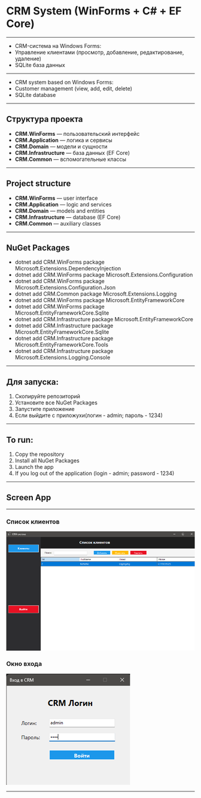 ﻿# CRM System (WinForms + C# + EF Core)
---
- CRM-система на Windows Forms:
- Управление клиентами (просмотр, добавление, редактирование, удаление)
- SQLite база данных
---
- CRM system based on Windows Forms:
- Customer management (view, add, edit, delete)
- SQLite database
---
## Структура проекта
- **CRM.WinForms** — пользовательский интерфейс
- **CRM.Application** — логика и сервисы
- **CRM.Domain** — модели и сущности
- **CRM.Infrastructure** — база данных (EF Core)
- **CRM.Common** — вспомогательные классы
---
## Project structure
- **CRM.WinForms** — user interface
- **CRM.Application** — logic and services
- **CRM.Domain** — models and entities
- **CRM.Infrastructure** — database (EF Core)
- **CRM.Common** — auxiliary classes
---
## NuGet Packages
- dotnet add CRM.WinForms package Microsoft.Extensions.DependencyInjection
- dotnet add CRM.WinForms package Microsoft.Extensions.Configuration
- dotnet add CRM.WinForms package Microsoft.Extensions.Configuration.Json
- dotnet add CRM.Common package Microsoft.Extensions.Logging
- dotnet add CRM.WinForms package Microsoft.EntityFrameworkCore
- dotnet add CRM.WinForms package Microsoft.EntityFrameworkCore.Sqlite
- dotnet add CRM.Infrastructure package Microsoft.EntityFrameworkCore
- dotnet add CRM.Infrastructure package Microsoft.EntityFrameworkCore.Sqlite
- dotnet add CRM.Infrastructure package Microsoft.EntityFrameworkCore.Tools
- dotnet add CRM.Infrastructure package Microsoft.Extensions.Logging.Console
---
## Для запуска:
1. Скопируйте репозиторий
2. Установите все NuGet Packages
3. Запустите приложение
4. Если выйдите с приложухи(логин - admin; пароль - 1234)
---
## To run:
1. Copy the repository
2. Install all NuGet Packages
3. Launch the app
4. If you log out of the application (login - admin; password - 1234)
---
## Screen App
---
### Список клиентов
![Список клиентов](screenshot/1.png)

### Окно входа
![Окно входа](screenshot/2.png)

---